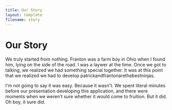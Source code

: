 ```yaml
---
title: Our Story
layout: template
filename: story
--- 
```


# Our Story

We truly started from nothing. Franton was a farm boy in Ohio when I found him, lying on the side of the road. I was a laywer at the time. Once we got to talking, we realized we had something special together. It was at this point that we realized we had to develop patrickandfrantonarethebestninjas.

I'm not going to say it was easy. Because it wasn't. We spent literal minutes before our presentation developing this application, and there were moments when we weren't sure whether it would come to fruition. But it did. Oh boy, it sure did.